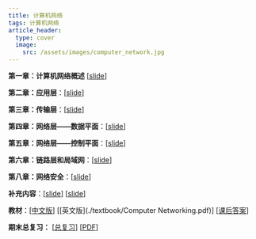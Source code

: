 ```yaml
---
title: 计算机网络
tags: 计算机网络
article_header:
  type: cover
  image:
    src: /assets/images/computer_network.jpg
---
```


<!--more-->

**第一章：计算机网络概述** \[[slide](./slide/计算机网络-第一章（2019）v2.pdf)\]

**第二章：应用层**：\[[slide](./slide/计算机网络-第二章（2019）.pdf)\] 

**第三章：传输层**：\[[slide](./slide/计算机网络-第三章（2019）.pdf)\] 

**第四章：网络层——数据平面**：\[[slide](./slide/计算机网络-第四章（2019）.pdf)\] 

**第五章：网络层——控制平面**：\[[slide](./slide/计算机网络-第五章（2019）.pdf)\] 

**第六章：链路层和局域网**：\[[slide](./slide/计算机网络-第六章（2019）.pdf)\] 

**第八章：网络安全**：\[[slide](./slide/计算机网络-第八章（2017）.pdf)\] 

**补充内容**：[[slide](./slide/计算机网络-补课内容.pdf)] [[slide](./slide/计算机网络-补课内容2.pdf)]

**教材**：[[中文版](./textbook/计算机网络.pdf)] [[英文版](./textbook/Computer Networking.pdf)] [[课后答案](./textbook/计算机网络：自顶向下方法(原书第7版)英文配套答案.pdf)]

**期末总复习：** [[总复习](./note/计网复习.html)] [[PDF](./note/计网复习.pdf)]